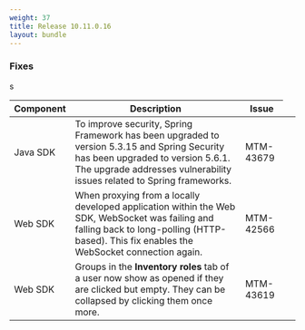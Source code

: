 ```yaml
---
weight: 37
title: Release 10.11.0.16
layout: bundle
---
```


<!--10.11.0.13 - 10.11.0.16-->

### Fixes

<div><table ><colgroup>
<col style="width: 15%;"><col style="width: 65%;"><col style="width: 15%;"><col style="width: 10%;"></colgroup>
<thead><tr>
<th>
Component</th>
<th>
Description</th>
<th>
Issue</th>
</tr>
</thead><tbody>

<tr>
<td>
Java SDK</td>
<td> To improve security, Spring Framework has been upgraded to version 5.3.15 and Spring Security has been upgraded to version 5.6.1.
The upgrade addresses vulnerability issues related to Spring frameworks. </td>
<td>
MTM-43679</td>
</tr>
s
<tr>
<td>
Web SDK</td>
<td> When proxying from a locally developed application within the Web SDK, WebSocket was failing and falling back to long-polling (HTTP-based). This fix enables the WebSocket connection again. </td>
<td>
MTM-42566</td>
</tr>

<tr>
<td>
Web SDK</td>
<td> Groups in the <b>Inventory roles</b> tab of a user now show as opened if they are clicked but empty. They can be collapsed by clicking them once more. </td>
<td>MTM-43619</td>
</tr>

</tbody></table></div>
